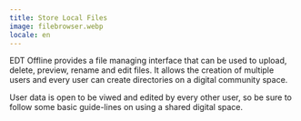 ```yaml
---
title: Store Local Files
image: filebrowser.webp
locale: en
---
```


EDT Offline provides a file managing interface that can be used to upload, delete, preview, rename and edit files. It allows the creation of multiple users and every user can create directories on a digital community space.

User data is open to be viwed and edited by every other user, so be sure to follow some basic guide-lines on using a shared digital space.

<app-button :color="true" localUrl=":8081" text="Signup or Login"></app-button>

<app-button link="guide-lines" target="_self" text="Guide-lines"></app-button>
